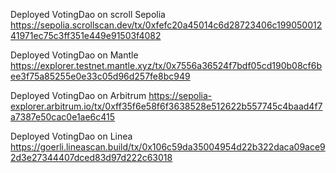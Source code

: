 Deployed VotingDao on scroll Sepolia
https://sepolia.scrollscan.dev/tx/0xfefc20a45014c6d28723406c19905001241971ec75c3ff351e449e91503f4082

Deployed VotingDao on  Mantle 
https://explorer.testnet.mantle.xyz/tx/0x7556a36524f7bdf05cd190b08cf6bee3f75a85255e0e33c05d96d257fe8bc949

Deployed VotingDao on Arbitrum 
https://sepolia-explorer.arbitrum.io/tx/0xff35f6e58f6f3638528e512622b557745c4baad4f7a7387e50cac0e1ae6c415

Deployed VotingDao on Linea
https://goerli.lineascan.build/tx/0x106c59da35004954d22b322daca09ace92d3e27344407dced83d97d222c63018
